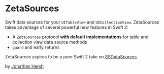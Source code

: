 # ZetaSources

Swift data sources for your `UITableView` and `UICollectionView`. ZetaSources takes advantage of several powerful new features in Swift 2:

- A `ZetaSources` protocol **with default implementations** for table and collection view data source methods
- `guard` and early returns

ZetaSources aspires to be a pure Swift 2 take on [SSDataSources](https://github.com/splinesoft/SSDataSources).

by [Jonathan Hersh](https://github.com/jhersh)
